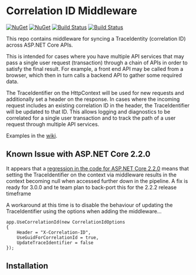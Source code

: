 # Correlation ID Middleware

[![NuGet](https://img.shields.io/nuget/v/CorrelationId.svg)](https://www.nuget.org/packages/CorrelationId)
[![NuGet](https://img.shields.io/nuget/dt/CorrelationId.svg)](https://www.nuget.org/packages/CorrelationId)
[![Build Status](https://travis-ci.org/stevejgordon/CorrelationId.svg?branch=dev)](https://travis-ci.org/stevejgordon/CorrelationId)
[![Build Status](https://stevejgordon.visualstudio.com/CorrelationId/_apis/build/status/stevejgordon.CorrelationId)](https://stevejgordon.visualstudio.com/CorrelationId/_build/latest?definitionId=1)

This repo contains middleware for syncing a TraceIdentity (correlation ID) across ASP.NET Core APIs.

This is intended for cases where you have multiple API services that may pass a single user request (transaction) through a chain of APIs in order to satisfy the final result. For example, a front end API may be called from a browser, which then in turn calls a backend API to gather some required data.

The TraceIdentifier on the HttpContext will be used for new requests and additionally set a header on the response. In cases where the incoming request includes an existing correlation ID in the header, the TraceIdentifier will be updated to that ID. This allows logging and diagnostics to be correlated for a single user transaction and to track the path of a user request through multiple API services.

Examples in the [wiki](https://github.com/stevejgordon/CorrelationId/wiki).

## Known Issue with ASP.NET Core 2.2.0

It appears that a [regression in the code for ASP.NET Core 2.2.0](https://github.com/aspnet/AspNetCore/issues/5144) means that setting the TraceIdentifier on the context via middleware results in the context becoming null when accessed further down in the pipeline. A fix is ready for 3.0.0 and te team plan to back-port this for the 2.2.2 release timeframe

A workaround at this time is to disable the behaviour of updating the TraceIdentifier using the options when adding the middleware...

```
app.UseCorrelationId(new CorrelationIdOptions
{
	Header = "X-Correlation-ID",
	UseGuidForCorrelationId = true,
	UpdateTraceIdentifier = false
});
```

## Installation

